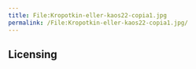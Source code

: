 ```yaml
---
title: File:Kropotkin-eller-kaos22-copia1.jpg
permalink: /File:Kropotkin-eller-kaos22-copia1.jpg/
---
```


## Licensing